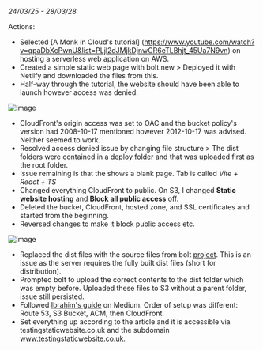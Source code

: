 _24/03/25 - 28/03/28_

Actions:
- Selected [A Monk in Cloud's tutorial] (https://www.youtube.com/watch?v=qpaDbXcPwnU&list=PLjl2dJMjkDjnwCR6eTLBhjt_45Ua7N9vn) on hosting a serverless web application on AWS.
- Created a simple static web page with bolt.new > Deployed it with Netlify and downloaded the files from this.
- Half-way through the tutorial, the website should have been able to launch however access was denied:
  
![image](https://github.com/user-attachments/assets/4a2b261f-ddba-40e7-8dcf-8c3041f5cf0b)

- CloudFront's origin access was set to OAC and the bucket policy's version had 2008-10-17 mentioned however 2012-10-17 was advised. Neither seemed to work.
- Resolved access denied issue by changing file structure > The dist folders were contained in a [deploy folder]() and that was uploaded first as the root folder.
- Issue remaining is that the shows a blank page. Tab is called _Vite + React + TS_
- Changed everything CloudFront to public. On S3, I changed **Static website hosting** and **Block all public access** off.
- Deleted the bucket, CloudFront, hosted zone, and SSL certificates and started from the beginning.
- Reversed changes to make it block public access etc.

![image](https://github.com/user-attachments/assets/9442ce05-660d-4fd4-80d7-73115064cbaa)

- Replaced the dist files with the source files from bolt [project](). This is an issue as the server requires the fully built dist files (short for distribution).
- Prompted bolt to upload the correct contents to the dist folder which was empty before. Uploaded these files to S3 without a parent folder, issue still persisted.
- Followed [Ibrahim's guide](https://medium.com/@brahimdeiza/easy-way-to-host-a-website-on-aws-full-guide-b690b4763f34) on Medium. Order of setup was different: Route 53, S3 Bucket, ACM, then CloudFront.
- Set everything up according to the article and it is accessible via testingstaticwebsite.co.uk and the subdomain www.testingstaticwebsite.co.uk.
